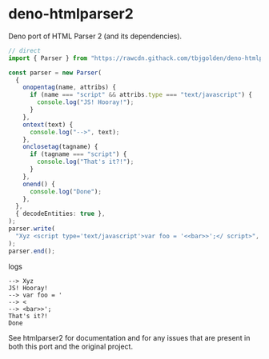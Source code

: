 # deno-htmlparser2

Deno port of HTML Parser 2 (and its dependencies).

```ts
// direct
import { Parser } from "https://rawcdn.githack.com/tbjgolden/deno-htmlparser2/451e3693f15dd2735283e65085edf3db94587d10/htmlparser2/index.ts";

const parser = new Parser(
  {
    onopentag(name, attribs) {
      if (name === "script" && attribs.type === "text/javascript") {
        console.log("JS! Hooray!");
      }
    },
    ontext(text) {
      console.log("-->", text);
    },
    onclosetag(tagname) {
      if (tagname === "script") {
        console.log("That's it?!");
      }
    },
    onend() {
      console.log("Done");
    },
  },
  { decodeEntities: true },
);
parser.write(
  "Xyz <script type='text/javascript'>var foo = '<<bar>>';</ script>",
);
parser.end();
```

logs

```
--> Xyz 
JS! Hooray!
--> var foo = '
--> <
--> <bar>>';
That's it?!
Done
```

See htmlparser2 for documentation and for any issues that are present in both this port and the original project.
